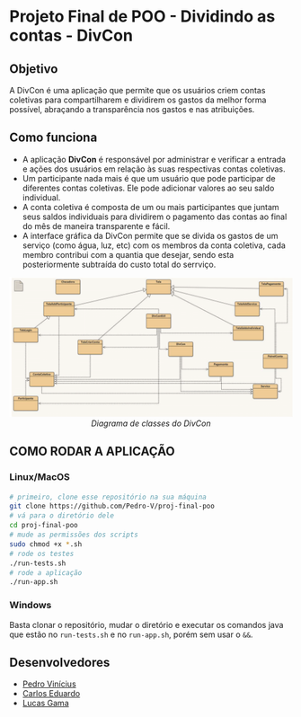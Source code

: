# Projeto Final de POO - Dividindo as contas - DivCon

## Objetivo

A DivCon é uma aplicação que permite que os usuários criem contas coletivas para compartilharem e dividirem os gastos da melhor forma possível, abraçando a transparência nos gastos e nas atribuições. 

## Como funciona

* A aplicação **DivCon** é responsável por administrar e verificar a entrada e ações dos usuários em relação às suas respectivas contas coletivas.
* Um participante nada mais é que um usuário que pode participar de diferentes contas coletivas. Ele pode adicionar valores ao seu saldo individual.
* A conta coletiva é composta de um ou mais participantes que juntam seus saldos individuais para dividirem o pagamento das contas ao final do mês de maneira transparente e fácil.
* A interface gráfica da DivCon permite que se divida os gastos de um serviço (como água, luz, etc) com os membros da conta coletiva, cada membro contribui com a quantia que desejar, sendo esta posteriormente subtraída do custo total do serrviço.

<div align="center">
<img src="DiagramaDeClasses.png" alt="" />
<em>Diagrama de classes do DivCon</em>
</div>

## COMO RODAR A APLICAÇÃO

### Linux/MacOS

```sh
# primeiro, clone esse repositório na sua máquina
git clone https://github.com/Pedro-V/proj-final-poo
# vá para o diretório dele
cd proj-final-poo
# mude as permissões dos scripts
sudo chmod +x *.sh
# rode os testes
./run-tests.sh
# rode a aplicação
./run-app.sh
```

### Windows

Basta clonar o repositório, mudar o diretório e executar os comandos java que estão no `run-tests.sh` e no `run-app.sh`, porém sem usar o `&&`.

## Desenvolvedores

* [Pedro Vinícius](https://github.com/Pedro-V)
* [Carlos Eduardo](https://github.com/Eduardocesn)
* [Lucas Gama](https://github.com/LucasGamaV)
